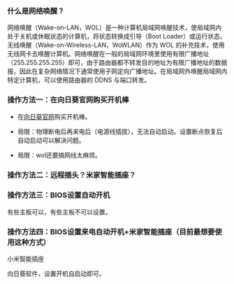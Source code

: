 
### 什么是网络唤醒？

网络唤醒（Wake-on-LAN，WOL）是一种计算机局域网唤醒技术，使局域网内处于关机或休眠状态的计算机，将状态转换成引导（Boot Loader）或运行状态。无线唤醒（Wake-on-Wireless-LAN，WoWLAN）作为 WOL 的补充技术，使用无线网卡去唤醒计算机。网络唤醒在一般的局域网环境里使用有限广播地址（255.255.255.255）即可，由于路由器都不转发目的地址为有限广播地址的数据报，因此在复杂网络情况下通常使用子网定向广播地址。在局域网外唤醒局域网内特定计算机，可以使用路由器的 DDNS 与端口转发。

### 操作方法一：在向日葵官网购买开机棒

- 在[向日葵官网](http://sunlogin.oray.com/)购买开机棒。

- 局限：物理断电后再来电后（电源线插拔），无法自动启动。设置断点恢复后自动启动可以解决问题。

- 局限：wol还要搞网线太麻烦。

### 操作方法二：远程插头？米家智能插座？

### 操作方法三：BIOS设置自动开机

有些主板可以，有些主板不可以设置。

### 操作方法四：BIOS设置来电自动开机+米家智能插座（目前最想要使用这种方式）

小米智能插座

向日葵软件，设置开机自启动即可。
